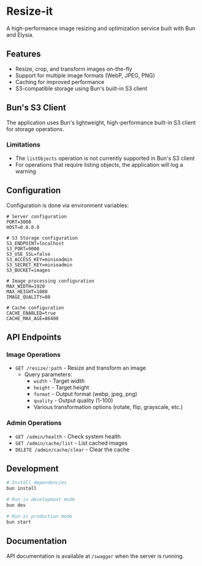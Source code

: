 # Resize-it

A high-performance image resizing and optimization service built with Bun and Elysia.

## Features

- Resize, crop, and transform images on-the-fly
- Support for multiple image formats (WebP, JPEG, PNG)
- Caching for improved performance
- S3-compatible storage using Bun's built-in S3 client

## Bun's S3 Client

The application uses Bun's lightweight, high-performance built-in S3 client for storage operations.

### Limitations

- The `listObjects` operation is not currently supported in Bun's S3 client
- For operations that require listing objects, the application will log a warning

## Configuration

Configuration is done via environment variables:

```env
# Server configuration
PORT=3000
HOST=0.0.0.0

# S3 Storage configuration
S3_ENDPOINT=localhost
S3_PORT=9000
S3_USE_SSL=false
S3_ACCESS_KEY=minioadmin
S3_SECRET_KEY=minioadmin
S3_BUCKET=images

# Image processing configuration
MAX_WIDTH=1920
MAX_HEIGHT=1080
IMAGE_QUALITY=80

# Cache configuration
CACHE_ENABLED=true
CACHE_MAX_AGE=86400
```

## API Endpoints

### Image Operations

- `GET /resize/:path` - Resize and transform an image
  - Query parameters:
    - `width` - Target width
    - `height` - Target height
    - `format` - Output format (webp, jpeg, png)
    - `quality` - Output quality (1-100)
    - Various transformation options (rotate, flip, grayscale, etc.)

### Admin Operations

- `GET /admin/health` - Check system health
- `GET /admin/cache/list` - List cached images
- `DELETE /admin/cache/clear` - Clear the cache

## Development

```bash
# Install dependencies
bun install

# Run in development mode
bun dev

# Run in production mode
bun start
```

## Documentation

API documentation is available at `/swagger` when the server is running.
